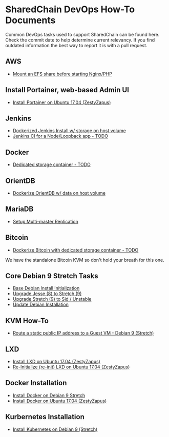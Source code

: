 # SharedChain DevOps How-To Documents

Common DevOps tasks used to support SharedChain can be found here. Check the commit date to help determine current relevancy. If you find outdated information the best way to report it is with a pull request.

## AWS

* [Mount an EFS share before starting Nginx/PHP](/how-to/aws-mount-efs-before-nginx-php.md)


## Install Portainer, web-based Admin UI

* [Install Portainer on Ubuntu 17.04 (ZestyZapus)](/how-to/install-portainer-docker-web-manager-ui.md)


## Jenkins

* [Dockerized Jenkins Install w/ storage on host volume](/how-to/install-jenkins-docker-container-via-portainer.md)
* [Jenkins CI for a Node/Loopback app - TODO](/how-to/dockerized-jenkins-ci-continuous-integration-loopback-node.md)


## Docker

* [Dedicated storage container - TODO](/how-to/dedicated-storage-container.md)


## OrientDB

* [Dockerize OrientDB w/ data on host volume](/how-to/dockerize-orientdb-install-on-host-volume.md)


## MariaDB

* [Setup Multi-master Replication](/how-to/mariadb-master-master-replication-ubuntu-16-aws.md)


## Bitcoin

* [Dockerize Bitcoin with dedicated storage container - TODO](/how-to/dockerize-bitcoin-install-dedicated-storage-container.md)

We have the standalone Bitcoin KVM so don't hold your breath for this one.


## Core Debian 9 Stretch Tasks

* [Base Debian Install Initialization](/how-to/initialize-debian-barebones-install.md)
* [Upgrade Jesse (8) to Stretch (9)](/how-to/upgrade-debian-8-to-debian-9.md)
* [Upgrade Stretch (9) to Sid / Unstable](/how-to/upgrade-debian-9-to-sid-unstable.md)
* [Update Debian Installation](/how-to/update-debian.md)


## KVM How-To

* [Route a static public IP address to a Guest VM - Debian 9 (Stretch)](/how-to/connect-debian-kvm-guest-to-public-ip-address.md)


## LXD

* [Install LXD on Ubuntu 17.04 (ZestyZapus)](/how-to/install-lxd-on-ubuntu-17-zesty-zapus.md)
* [Re-Initialize (re-init) LXD on Ubuntu 17.04 (ZestyZapus)](/how-to/re-init-lxd-on-ubuntu-17-zesty-zapus.md)


## Docker Installation

* [Install Docker on Debian 9 Stretch](/how-to/install-docker-on-debian-9-stretch.md)
* [Install Docker on Ubuntu 17.04 (ZestyZapus)](/how-to/install-docker-on-ubuntu-17-zesty-zapus.md)


## Kurbernetes Installation

* [Install Kubernetes on Debian 9 (Stretch)](/how-to/install-kubernetes-on-debian-9-stretch.md)
